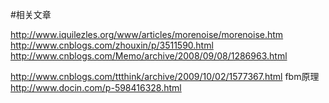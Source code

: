 #相关文章

http://www.iquilezles.org/www/articles/morenoise/morenoise.htm
http://www.cnblogs.com/zhouxin/p/3511590.html
http://www.cnblogs.com/Memo/archive/2008/09/08/1286963.html

http://www.cnblogs.com/ttthink/archive/2009/10/02/1577367.html
fbm原理
http://www.docin.com/p-598416328.html
